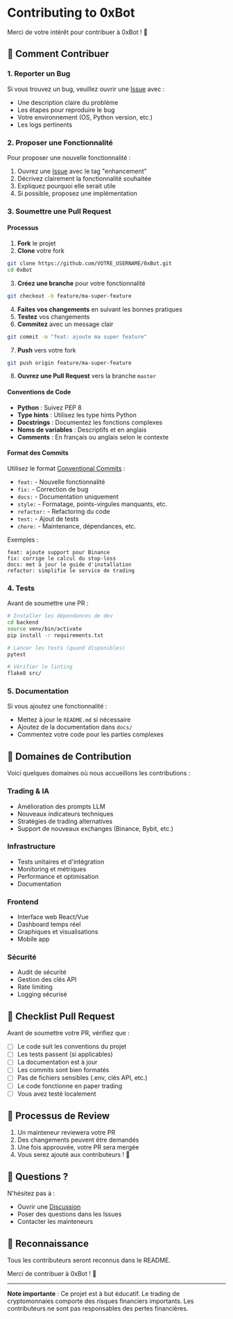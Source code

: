 # Contributing to 0xBot

Merci de votre intérêt pour contribuer à 0xBot ! 🎉

## 🚀 Comment Contribuer

### 1. Reporter un Bug

Si vous trouvez un bug, veuillez ouvrir une [Issue](../../issues) avec :
- Une description claire du problème
- Les étapes pour reproduire le bug
- Votre environnement (OS, Python version, etc.)
- Les logs pertinents

### 2. Proposer une Fonctionnalité

Pour proposer une nouvelle fonctionnalité :
1. Ouvrez une [Issue](../../issues) avec le tag "enhancement"
2. Décrivez clairement la fonctionnalité souhaitée
3. Expliquez pourquoi elle serait utile
4. Si possible, proposez une implémentation

### 3. Soumettre une Pull Request

#### Processus

1. **Fork** le projet
2. **Clone** votre fork
```bash
git clone https://github.com/VOTRE_USERNAME/0xBot.git
cd 0xBot
```

3. **Créez une branche** pour votre fonctionnalité
```bash
git checkout -b feature/ma-super-feature
```

4. **Faites vos changements** en suivant les bonnes pratiques
5. **Testez** vos changements
6. **Commitez** avec un message clair
```bash
git commit -m "feat: ajoute ma super feature"
```

7. **Push** vers votre fork
```bash
git push origin feature/ma-super-feature
```

8. **Ouvrez une Pull Request** vers la branche `master`

#### Conventions de Code

- **Python** : Suivez PEP 8
- **Type hints** : Utilisez les type hints Python
- **Docstrings** : Documentez les fonctions complexes
- **Noms de variables** : Descriptifs et en anglais
- **Comments** : En français ou anglais selon le contexte

#### Format des Commits

Utilisez le format [Conventional Commits](https://www.conventionalcommits.org/) :

- `feat:` - Nouvelle fonctionnalité
- `fix:` - Correction de bug
- `docs:` - Documentation uniquement
- `style:` - Formatage, points-virgules manquants, etc.
- `refactor:` - Refactoring du code
- `test:` - Ajout de tests
- `chore:` - Maintenance, dépendances, etc.

Exemples :
```
feat: ajoute support pour Binance
fix: corrige le calcul du stop-loss
docs: met à jour le guide d'installation
refactor: simplifie le service de trading
```

### 4. Tests

Avant de soumettre une PR :

```bash
# Installer les dépendances de dev
cd backend
source venv/bin/activate
pip install -r requirements.txt

# Lancer les tests (quand disponibles)
pytest

# Vérifier le linting
flake8 src/
```

### 5. Documentation

Si vous ajoutez une fonctionnalité :
- Mettez à jour le `README.md` si nécessaire
- Ajoutez de la documentation dans `docs/`
- Commentez votre code pour les parties complexes

## 🎯 Domaines de Contribution

Voici quelques domaines où nous accueillons les contributions :

### Trading & IA
- Amélioration des prompts LLM
- Nouveaux indicateurs techniques
- Stratégies de trading alternatives
- Support de nouveaux exchanges (Binance, Bybit, etc.)

### Infrastructure
- Tests unitaires et d'intégration
- Monitoring et métriques
- Performance et optimisation
- Documentation

### Frontend
- Interface web React/Vue
- Dashboard temps réel
- Graphiques et visualisations
- Mobile app

### Sécurité
- Audit de sécurité
- Gestion des clés API
- Rate limiting
- Logging sécurisé

## 📝 Checklist Pull Request

Avant de soumettre votre PR, vérifiez que :

- [ ] Le code suit les conventions du projet
- [ ] Les tests passent (si applicables)
- [ ] La documentation est à jour
- [ ] Les commits sont bien formatés
- [ ] Pas de fichiers sensibles (.env, clés API, etc.)
- [ ] Le code fonctionne en paper trading
- [ ] Vous avez testé localement

## 🐛 Processus de Review

1. Un mainteneur reviewera votre PR
2. Des changements peuvent être demandés
3. Une fois approuvée, votre PR sera mergée
4. Vous serez ajouté aux contributeurs ! 🎉

## 💬 Questions ?

N'hésitez pas à :
- Ouvrir une [Discussion](../../discussions)
- Poser des questions dans les Issues
- Contacter les mainteneurs

## 🙏 Reconnaissance

Tous les contributeurs seront reconnus dans le README.

Merci de contribuer à 0xBot ! 🚀

---

**Note importante** : Ce projet est à but éducatif. Le trading de cryptomonnaies comporte des risques financiers importants. Les contributeurs ne sont pas responsables des pertes financières.

